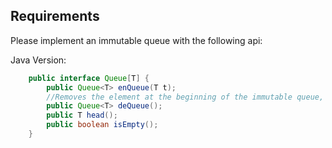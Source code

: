 ## Requirements

Please implement an immutable queue with the following api:

Java Version:

```java
	public interface Queue[T] {
	    public Queue<T> enQueue(T t);
	    //Removes the element at the beginning of the immutable queue, and returns the new queue.
	    public Queue<T> deQueue();
	    public T head();
	    public boolean isEmpty();
	}
```

